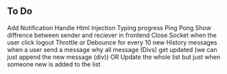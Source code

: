 ## To Do
Add Notification
Handle Html Injection
Typing progress 
Ping Pong
Show diffrence between sender and reciever in frontend 
Close Socket when the user click logout
Throttle or Debounce for every 10 new History messages 
when a user send a message why all message (Divs) get updated (we can just append the new message (div)) OR Update the whole list but just when someone new is added to the list